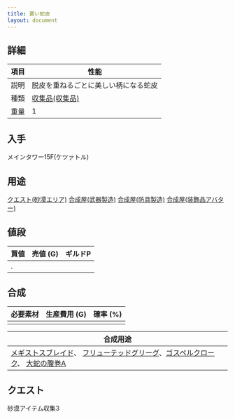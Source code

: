 ```yaml
---
title: 蒼い蛇皮
layout: document
---
```

## 詳細


|項目|性能|
|---|---|
|説明|脱皮を重ねるごとに美しい柄になる蛇皮|
|種類|[収集品(収集品)](収集品(収集品))|
|重量|1|
	 	 	
## 入手

メインタワー15F(ケツァトル)

## 用途

[クエスト(砂漠エリア)](クエスト(砂漠エリア))
[合成屋(武器製造)](合成屋(武器製造))
[合成屋(防具製造)](合成屋(防具製造))
[合成屋(装飾品アバター)](合成屋(装飾品アバター))

## 値段


|買値|売値 (G)|ギルドP|
|---|---|---|
|.|||

## 合成


|必要素材|生産費用 (G)|確率 (%)|
|---|---|---|
||||


|合成用途|
|---|
|[メギストスブレイド](メギストスブレイド)、 [フリューテッドグリーグ](フリューテッドグリーグ)、[ゴスペルクローク](ゴスペルクローク)、 [大蛇の腹巻A](大蛇の腹巻A)|

## クエスト

砂漠アイテム収集3
